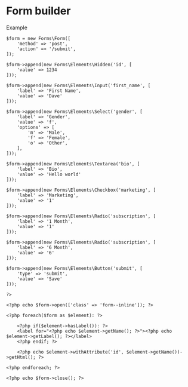 # Form builder

Example

	$form = new Forms\Form([
		'method' => 'post',
		'action' => '/submit',
	]);

	$form->append(new Forms\Elements\Hidden('id', [
		'value' => 1234
	]));

	$form->append(new Forms\Elements\Input('first_name', [
		'label' => 'First Name',
		'value' => 'Dave'
	]));

	$form->append(new Forms\Elements\Select('gender', [
		'label' => 'Gender',
		'value' => 'f',
		'options' => [
			'm' => 'Male',
			'f' => 'Female',
			'o' => 'Other',
		],
	]));

	$form->append(new Forms\Elements\Textarea('bio', [
		'label' => 'Bio',
		'value' => 'Hello world'
	]));

	$form->append(new Forms\Elements\Checkbox('marketing', [
		'label' => 'Marketing',
		'value' => '1'
	]));

	$form->append(new Forms\Elements\Radio('subscription', [
		'label' => '1 Month',
		'value' => '1'
	]));

	$form->append(new Forms\Elements\Radio('subscription', [
		'label' => '6 Month',
		'value' => '6'
	]));

	$form->append(new Forms\Elements\Button('submit', [
		'type' => 'submit',
		'value' => 'Save'
	]));

	?>

	<?php echo $form->open(['class' => 'form--inline']); ?>

	<?php foreach($form as $element): ?>

		<?php if($element->hasLabel()): ?>
		<label for="<?php echo $element->getName(); ?>"><?php echo $element->getLabel(); ?></label>
		<?php endif; ?>

		<?php echo $element->withAttribute('id', $element->getName())->getHtml(); ?>

	<?php endforeach; ?>

	<?php echo $form->close(); ?>
